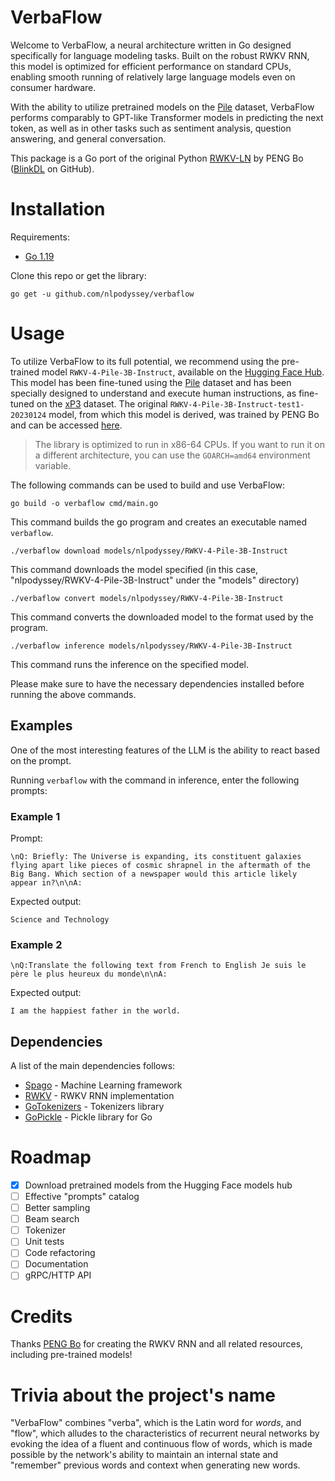 # VerbaFlow

Welcome to VerbaFlow, a neural architecture written in Go designed specifically for language modeling tasks. 
Built on the robust RWKV RNN, this model is optimized for efficient performance on standard CPUs, enabling smooth running of relatively large language models even on consumer hardware.

With the ability to utilize pretrained models on the [Pile](https://arxiv.org/abs/2101.00027) dataset, VerbaFlow performs comparably to GPT-like Transformer models in predicting the next token, as well as in other tasks such as sentiment analysis, question answering, and general conversation. 

This package is a Go port of the original Python [RWKV-LN](https://github.com/BlinkDL/RWKV-LM) by PENG Bo ([BlinkDL](https://github.com/BlinkDL) on GitHub). 

# Installation

Requirements:

* [Go 1.19](https://golang.org/dl/)

Clone this repo or get the library:

```console
go get -u github.com/nlpodyssey/verbaflow
```

# Usage

To utilize VerbaFlow to its full potential, we recommend using the pre-trained model `RWKV-4-Pile-3B-Instruct`, available on the [Hugging Face Hub](https://huggingface.co/nlpodyssey/RWKV-4-Pile-3B-Instruct).
This model has been fine-tuned using the [Pile](https://huggingface.co/datasets/the_pile) dataset and has been specially designed to understand and execute human instructions, as fine-tuned on the [xP3](https://huggingface.co/datasets/bigscience/xP3all) dataset. 
The original `RWKV-4-Pile-3B-Instruct-test1-20230124` model, from which this model is derived, was trained by PENG Bo and can be accessed [here](https://huggingface.co/BlinkDL/rwkv-4-pile-3b).

> The library is optimized to run in x86-64 CPUs. If you want to run it on a different architecture, you can use the `GOARCH=amd64` environment variable.

The following commands can be used to build and use VerbaFlow:

```console
go build -o verbaflow cmd/main.go
```

This command builds the go program and creates an executable named `verbaflow`.

```console
./verbaflow download models/nlpodyssey/RWKV-4-Pile-3B-Instruct
```

This command downloads the model specified (in this case, "nlpodyssey/RWKV-4-Pile-3B-Instruct" under the "models" directory)

```console
./verbaflow convert models/nlpodyssey/RWKV-4-Pile-3B-Instruct
```

This command converts the downloaded model to the format used by the program.

```console
./verbaflow inference models/nlpodyssey/RWKV-4-Pile-3B-Instruct
```

This command runs the inference on the specified model.

Please make sure to have the necessary dependencies installed before running the above commands.

## Examples

One of the most interesting features of the LLM is the ability to react based on the prompt.

Running `verbaflow` with the command in inference, enter the following prompts:

### Example 1

Prompt:

```console
\nQ: Briefly: The Universe is expanding, its constituent galaxies flying apart like pieces of cosmic shrapnel in the aftermath of the Big Bang. Which section of a newspaper would this article likely appear in?\n\nA:
```

Expected output:

```console
Science and Technology
```

### Example 2

```console
\nQ:Translate the following text from French to English Je suis le père le plus heureux du monde\n\nA:
```

Expected output:

```console
I am the happiest father in the world.
```

## Dependencies

A list of the main dependencies follows:

- [Spago](http://github.com/nlpodyssey/spago) - Machine Learning framework
- [RWKV](http://github.com/nlpodyssey/rwkv) - RWKV RNN implementation
- [GoTokenizers](http://github.com/nlpodyssey/gotokenizers) - Tokenizers library
- [GoPickle](http://github.com/nlpodyssey/gopickle) - Pickle library for Go

# Roadmap

- [x] Download pretrained models from the Hugging Face models hub
- [ ] Effective "prompts" catalog
- [ ] Better sampling
- [ ] Beam search
- [ ] Tokenizer
- [ ] Unit tests
- [ ] Code refactoring
- [ ] Documentation
- [ ] gRPC/HTTP API

# Credits

Thanks [PENG Bo](https://github.com/BlinkDL) for creating the RWKV RNN and all related resources, including pre-trained models!

# Trivia about the project's name

"VerbaFlow" combines "verba", which is the Latin word for *words*, and "flow", which alludes to the characteristics of recurrent neural networks by evoking the idea of a fluent and continuous flow of words, which is made possible by the network's ability to maintain an internal state and "remember" previous words and context when generating new words.